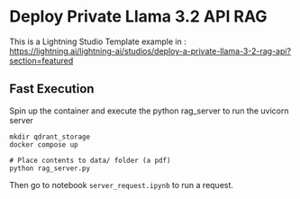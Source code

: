 # Deploy Private Llama 3.2 API RAG
This is a Lightning Studio Template example in :
https://lightning.ai/lightning-ai/studios/deploy-a-private-llama-3-2-rag-api?section=featured

## Fast Execution

Spin up the container and execute the python rag_server to run the uvicorn server

```
mkdir qdrant_storage
docker compose up

# Place contents to data/ folder (a pdf)
python rag_server.py
``` 

Then go to notebook `server_request.ipynb` to run a request. 